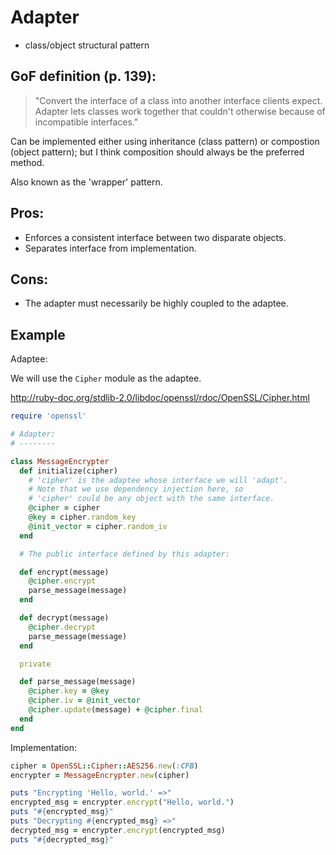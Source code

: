 # Adapter

-  class/object structural pattern

## GoF definition (p. 139):

> "Convert the interface of a class into another interface clients expect. Adapter lets classes work together that couldn't otherwise because of incompatible interfaces."

Can be implemented either using inheritance (class pattern) or compostion (object pattern); but I think composition should always be the preferred method.

Also known as the 'wrapper' pattern.

## Pros:

-   Enforces a consistent interface between two disparate objects.
-   Separates interface from implementation.

## Cons:

-   The adapter must necessarily be highly coupled to the adaptee.

## Example

Adaptee:

We will use the `Cipher` module as the adaptee.

<http://ruby-doc.org/stdlib-2.0/libdoc/openssl/rdoc/OpenSSL/Cipher.html>

```ruby
require 'openssl'

# Adapter:
# --------

class MessageEncrypter
  def initialize(cipher)
    # 'cipher' is the adaptee whose interface we will 'adapt'.
    # Note that we use dependency injection here, so
    # 'cipher' could be any object with the same interface.
    @cipher = cipher
    @key = cipher.random_key
    @init_vector = cipher.random_iv
  end

  # The public interface defined by this adapter:

  def encrypt(message)
    @cipher.encrypt
    parse_message(message)
  end

  def decrypt(message)
    @cipher.decrypt
    parse_message(message)
  end

  private

  def parse_message(message)
    @cipher.key = @key
    @cipher.iv = @init_vector
    @cipher.update(message) + @cipher.final
  end
end
```

Implementation:

```ruby
cipher = OpenSSL::Cipher::AES256.new(:CFB)
encrypter = MessageEncrypter.new(cipher)

puts "Encrypting 'Hello, world.' =>"
encrypted_msg = encrypter.encrypt("Hello, world.")
puts "#{encrypted_msg}"
puts "Decrypting #{encrypted_msg} =>"
decrypted_msg = encrypter.encrypt(encrypted_msg)
puts "#{decrypted_msg}"
```
